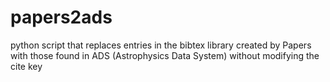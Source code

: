 papers2ads
==========

python script that replaces entries in the bibtex library created by Papers with those found in ADS (Astrophysics Data System) without modifying the cite key
